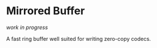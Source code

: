 # Mirrored Buffer

*work in progress*

A fast ring buffer well suited for writing zero-copy codecs.

